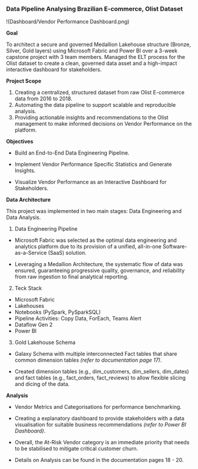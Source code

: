 ### Data Pipeline Analysing Brazilian E-commerce, Olist Dataset

!(Dashboard/Vendor Performance Dashboard.png)

**Goal**

To architect a secure and governed Medallion Lakehouse structure (Bronze, Silver, Gold layers) using Microsoft Fabric and Power BI over a 3-week capstone project with 3 team members. Managed the ELT process for the Olist dataset to create a clean, governed data asset and a high-impact interactive dashboard for stakeholders.

**Project Scope**

1. Creating a centralized, structured dataset from raw Olist E-commerce data from 2016 to 2018. <br> 
2. Automating the data pipeline to support scalable and reproducible analysis. <br>
3. Providing actionable insights and recommendations to the Olist management to make informed decisions on Vendor Performance on the platform.<br>

**Objectives**

- Build an End-to-End Data Engineering Pipeline.

- Implement Vendor Performance Specific Statistics and Generate Insights.

- Visualize Vendor Performance as an Interactive Dashboard for Stakeholders. 


**Data Architecture**

This project was implemented in two main stages: Data Engineering and Data Analysis.

1. Data Engineering Pipeline

- Microsoft Fabric was selected as the optimal data engineering and analytics platform due to its provision of a unified, all-in-one Software-as-a-Service (SaaS) solution.

- Leveraging a Medallion Architecture, the systematic flow of data was ensured, guaranteeing progressive quality, governance, and reliability from raw ingestion to final analytical reporting.

2. Teck Stack
   
- Microsoft Fabric<br> 
- Lakehouses<br> 
- Notebooks (PySpark, PySparkSQL)<br>
- Pipeline Activities: Copy Data, ForEach, Teams Alert<br> 
- Dataflow Gen 2<br> 
- Power BI<br> 

3. Gold Lakehouse Schema

- Galaxy Schema with multiple interconnected Fact tables that share common dimension tables _(refer to documentation page 17)_.

- Created dimension tables (e.g., dim_customers, dim_sellers, dim_dates) and fact tables (e.g., fact_orders, fact_reviews) to allow flexible slicing and dicing of the data.

**Analysis**

- Vendor Metrics and Categorisations for performance benchmarking. 

- Creating a explanatory dashboard to provide stakeholders with a data visualisation for suitable business recommendations _(refer to Power BI Dashboard)_.

- Overall, the At-Risk Vendor category is an immediate priority that needs to be stabilised to mitigate critical customer churn.

- Details on Analysis can be found in the documentation pages 18 - 20.
